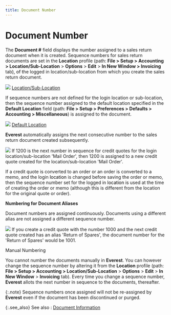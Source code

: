 ```yaml
---
title: Document Number
---
```


# Document Number


The **Document #** field displays  the number assigned to a sales return document when it is created. Sequence  numbers for sales return documents are set in the **Location** profile (path: **File 
 &gt; Setup &gt; Accounting &gt; Location/Sub-Location** > **Options** > **Edit**  > **In New Window &gt; Invoicing**  tab<font color="#000000" class="hcp2">), of t</font>he logged in location/sub-location  from which you create the sales return document.


![]({{site.sp_baseurl}}/img/lens.gif) [Location/Sub-Location]({{site.sc_chm}}/options/locations-and-sub-locations/locations_and_departments.html)


If sequence numbers are not defined for the login location or sub-location,  then the sequence number assigned to the default location specified in  the **Default Location** field (path:  **File &gt; Setup &gt; Preferences &gt; 
 Defaults &gt; Accounting &gt; Miscellaneous**) is assigned to the  document.


![]({{site.sp_baseurl}}/img/lens.gif) [Default  Location]({{site.sc_chm}}/misc/default_location.html)


**Everest** automatically assigns  the next consecutive number to the sales return document created subsequently.


![]({{site.sp_baseurl}}/img/example.gif) If 1200 is the next number  in sequence for credit quotes for the login location/sub-location 'Mail  Order', then  1200 is assigned to a new credit quote created for the location/sub-location  'Mail Order'.


If a credit quote is converted to an order or an order is converted  to a memo, and the login <font color="#000000" class="hcp2">location</font> is changed  before saving the order or memo, then the sequence number set for the  logged in <font color="#000000" class="hcp2">location</font> is used at the time of creating  the order or memo (although this is different from the location for the  original quote or order).


**Numbering 
 for Document Aliases**


Document numbers are assigned continuously. Documents using a different  alias are not assigned a different sequence number.


![]({{site.sp_baseurl}}/img/example.gif) If you create a credit  quote with the number 1000 and the next credit quote created has an alias  'Return of Spares', the document number for the 'Return of Spares' would  be 1001.


Manual Numbering


You cannot number the documents manually  in **Everest**. You can however change  the sequence number by altering it from the **Location**  profile (path: **File &gt; Setup &gt; Accounting 
 &gt; Location/Sub-Location** > **Options**  > **Edit** > **In 
 New Window** > **Invoicing**  tab). Every time you change a sequence number, **Everest**  allots the next number in sequence to the documents, thereafter.


{:.note}
Sequence numbers once assigned will not be re-assigned  by **Everest** even if the document  has been discontinued or purged.


{:.see_also}
See also
: [Document  Information]({{site.sp_baseurl}}/sales-ret-docs/sales-ret-doc/contents/doc-info/document_information_sales_return_document_content.html)
